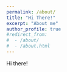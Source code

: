 ```yaml
---
permalink: /about/
title: "Hi There!"
excerpt: "About me"
author_profile: true
#redirect_from: 
#  - /about/
#  - /about.html
---
```


Hi there!
